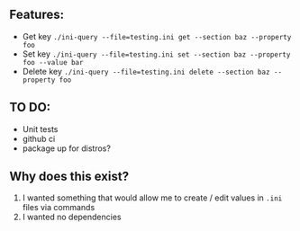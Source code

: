 ## Features:
* Get key `./ini-query --file=testing.ini get --section baz --property foo`
* Set key `./ini-query --file=testing.ini set --section baz --property foo --value bar`
* Delete key `./ini-query --file=testing.ini delete --section baz --property foo`

## TO DO:
* Unit tests
* github ci
* package up for distros?

## Why does this exist?
1. I wanted something that would allow me to create / edit values in `.ini` files via commands
2. I wanted no dependencies